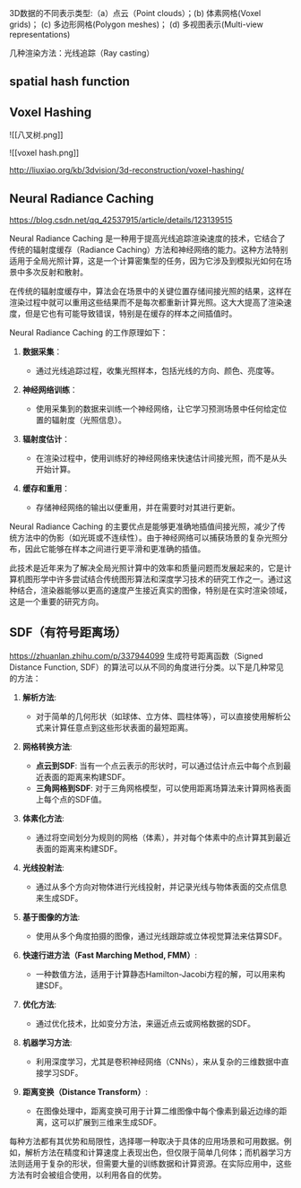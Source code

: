 3D数据的不同表示类型:（a）点云（Point clouds）；(b) 体素网格(Voxel grids)； (c) 多边形网格(Polygon meshes)； (d) 多视图表示(Multi-view representations)

几种渲染方法：光线追踪（Ray casting）
## spatial hash function

## Voxel Hashing

![[八叉树.png]]

![[voxel hash.png]]

http://liuxiao.org/kb/3dvision/3d-reconstruction/voxel-hashing/
## Neural Radiance Caching
https://blog.csdn.net/qq_42537915/article/details/123139515  

Neural Radiance Caching 是一种用于提高光线追踪渲染速度的技术，它结合了传统的辐射度缓存（Radiance Caching）方法和神经网络的能力。这种方法特别适用于全局光照计算，这是一个计算密集型的任务，因为它涉及到模拟光如何在场景中多次反射和散射。

在传统的辐射度缓存中，算法会在场景中的关键位置存储间接光照的结果，这样在渲染过程中就可以重用这些结果而不是每次都重新计算光照。这大大提高了渲染速度，但是它也有可能导致错误，特别是在缓存的样本之间插值时。

Neural Radiance Caching 的工作原理如下：

1. **数据采集**：
   - 通过光线追踪过程，收集光照样本，包括光线的方向、颜色、亮度等。

2. **神经网络训练**：
   - 使用采集到的数据来训练一个神经网络，让它学习预测场景中任何给定位置的辐射度（光照信息）。

3. **辐射度估计**：
   - 在渲染过程中，使用训练好的神经网络来快速估计间接光照，而不是从头开始计算。

4. **缓存和重用**：
   - 存储神经网络的输出以便重用，并在需要时对其进行更新。

Neural Radiance Caching 的主要优点是能够更准确地插值间接光照，减少了传统方法中的伪影（如光斑或不连续性）。由于神经网络可以捕获场景的复杂光照分布，因此它能够在样本之间进行更平滑和更准确的插值。

此技术是近年来为了解决全局光照计算中的效率和质量问题而发展起来的，它是计算机图形学中许多尝试结合传统图形算法和深度学习技术的研究工作之一。通过这种结合，渲染器能够以更高的速度产生接近真实的图像，特别是在实时渲染领域，这是一个重要的研究方向。
## SDF（有符号距离场）
https://zhuanlan.zhihu.com/p/337944099
生成符号距离函数（Signed Distance Function, SDF）的算法可以从不同的角度进行分类。以下是几种常见的方法：

1. **解析方法**:
   - 对于简单的几何形状（如球体、立方体、圆柱体等），可以直接使用解析公式来计算任意点到这些形状表面的最短距离。

2. **网格转换方法**:
   - **点云到SDF**: 当有一个点云表示的形状时，可以通过估计点云中每个点到最近表面的距离来构建SDF。
   - **三角网格到SDF**: 对于三角网格模型，可以使用距离场算法来计算网格表面上每个点的SDF值。

3. **体素化方法**:
   - 通过将空间划分为规则的网格（体素），并对每个体素中的点计算其到最近表面的距离来构建SDF。

4. **光线投射法**:
   - 通过从多个方向对物体进行光线投射，并记录光线与物体表面的交点信息来生成SDF。

5. **基于图像的方法**:
   - 使用从多个角度拍摄的图像，通过光线跟踪或立体视觉算法来估算SDF。

6. **快速行进方法（Fast Marching Method, FMM）**:
   - 一种数值方法，适用于计算静态Hamilton-Jacobi方程的解，可以用来构建SDF。

7. **优化方法**:
   - 通过优化技术，比如变分方法，来逼近点云或网格数据的SDF。

8. **机器学习方法**:
   - 利用深度学习，尤其是卷积神经网络（CNNs），来从复杂的三维数据中直接学习SDF。

9. **距离变换（Distance Transform）**:
   - 在图像处理中，距离变换可用于计算二维图像中每个像素到最近边缘的距离，这可以扩展到三维来生成SDF。

每种方法都有其优势和局限性，选择哪一种取决于具体的应用场景和可用数据。例如，解析方法在精度和计算速度上表现出色，但仅限于简单几何体；而机器学习方法则适用于复杂的形状，但需要大量的训练数据和计算资源。在实际应用中，这些方法有时会被组合使用，以利用各自的优势。